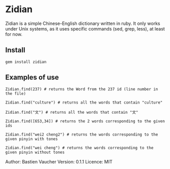 Zidian
======

Zidian is a simple Chinese-English dictionary written in ruby.
It only works under Unix systems, as it uses specific commands (sed, grep, less), at least for now.

Install
---------

    gem install zidian

Examples of use
--------------
 
    Zidian.find(237) # returns the Word from the 237 id (line number in the file)

    Zidian.find("culture") # returns all the words that contain "culture"

    Zidian.find("文") # returns all the words that contain "文"

    Zidian.find([653,34]) # returns the 2 words corresponding to the given ids
    
    Zidian.find("wei2 cheng2") # returns the words corresponding to the given pinyin with tones
    
    Zidian.find("wei cheng") # returns the words corresponding to the given pinyin without tones
 
Author:   Bastien Vaucher
Version:  0.1.1
Licence:  MIT